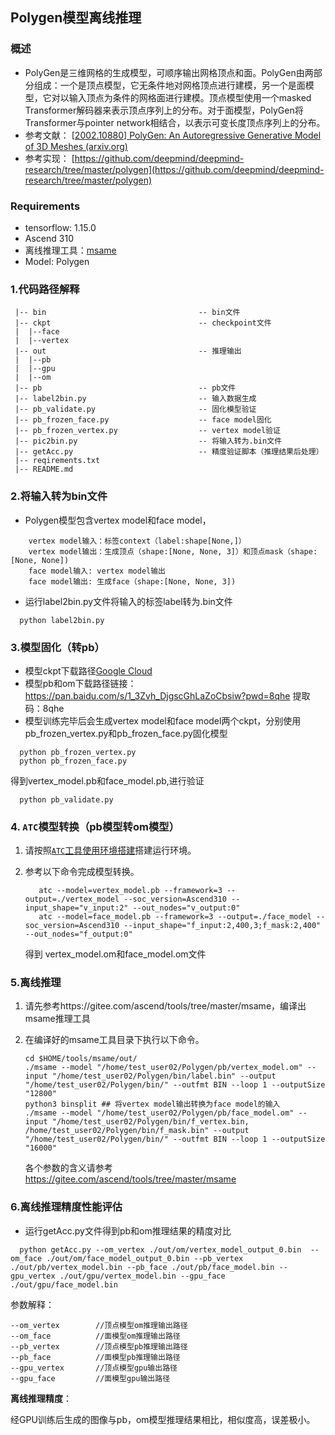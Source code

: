 ## Polygen模型离线推理

### 概述

- PolyGen是三维网格的生成模型，可顺序输出网格顶点和面。PolyGen由两部分组成：一个是顶点模型，它无条件地对网格顶点进行建模，另一个是面模型，它对以输入顶点为条件的网格面进行建模。顶点模型使用一个masked Transformer解码器来表示顶点序列上的分布。对于面模型，PolyGen将Transformer与pointer network相结合，以表示可变长度顶点序列上的分布。
- 参考文献： [[2002.10880\] PolyGen: An Autoregressive Generative Model of 3D Meshes (arxiv.org)](https://arxiv.org/abs/2002.10880)
- 参考实现： [https://github.com/deepmind/deepmind-research/tree/master/polygen](https://github.com/deepmind/deepmind-research/tree/master/polygen)

### Requirements

- tensorflow: 1.15.0
- Ascend 310
- 离线推理工具：[msame](https://gitee.com/ascend/tools/tree/master/msame)
- Model: Polygen

### 1.代码路径解释

```shell
 |-- bin                                  -- bin文件  
 |-- ckpt                                 -- checkpoint文件
 |  |--face
 |  |--vertex
 |-- out                                  -- 推理输出
 |  |--pb
 |  |--gpu
 |  |--om
 |-- pb                                   -- pb文件
 |-- label2bin.py                         -- 输入数据生成   
 |-- pb_validate.py                       -- 固化模型验证
 |-- pb_frozen_face.py                    -- face model固化
 |-- pb_frozen_vertex.py                  -- vertex model验证
 |-- pic2bin.py                           -- 将输入转为.bin文件
 |-- getAcc.py                            -- 精度验证脚本（推理结果后处理）
 |-- reqirements.txt                        
 |-- README.md  
```

### 2.将输入转为bin文件

- Polygen模型包含vertex model和face model，

```
    vertex model输入：标签context（label:shape[None,]）
    vertex model输出：生成顶点（shape:[None, None, 3]）和顶点mask（shape:[None, None])
    face model输入: vertex model输出
    face model输出: 生成face（shape:[None, None, 3])
```

- 运行label2bin.py文件将输入的标签label转为.bin文件

```shell
  python label2bin.py 
```

### 3.模型固化（转pb）

- 模型ckpt下载路径[Google Cloud ](https://console.cloud.google.com/storage/browser/deepmind-research-polygen)
- 模型pb和om下载路径链接：https://pan.baidu.com/s/1_3Zvh_DjgscGhLaZoCbsiw?pwd=8qhe 提取码：8qhe
- 模型训练完毕后会生成vertex model和face model两个ckpt，分别使用pb_frozen_vertex.py和pb_frozen_face.py固化模型

```shell
  python pb_frozen_vertex.py
  python pb_frozen_face.py  
```

得到vertex_model.pb和face_model.pb,进行验证

```shell
  python pb_validate.py
```

### 4. `ATC`模型转换（pb模型转om模型）

1. 请按照[`ATC`工具使用环境搭建](https://support.huaweicloud.com/atctool-cann502alpha3infer/atlasatc_16_0004.html)搭建运行环境。
2. 参考以下命令完成模型转换。

   ```shell
      atc --model=vertex_model.pb --framework=3 --output=./vertex_model --soc_version=Ascend310 --input_shape="v_input:2" --out_nodes="v_output:0"
      atc --model=face_model.pb --framework=3 --output=./face_model --soc_version=Ascend310 --input_shape="f_input:2,400,3;f_mask:2,400" --out_nodes="f_output:0"
   ```

   得到 vertex_model.om和face_model.om文件

### 5.离线推理

1. 请先参考https://gitee.com/ascend/tools/tree/master/msame，编译出msame推理工具
2. 在编译好的msame工具目录下执行以下命令。

   ```shell
   cd $HOME/tools/msame/out/
   ./msame --model "/home/test_user02/Polygen/pb/vertex_model.om" --input "/home/test_user02/Polygen/bin/label.bin" --output "/home/test_user02/Polygen/bin/" --outfmt BIN --loop 1 --outputSize "12800"
   python3 binsplit ## 将vertex model输出转换为face model的输入
   ./msame --model "/home/test_user02/Polygen/pb/face_model.om" --input "/home/test_user02/Polygen/bin/f_vertex.bin, /home/test_user02/Polygen/bin/f_mask.bin" --output "/home/test_user02/Polygen/bin/" --outfmt BIN --loop 1 --outputSize "16000"
   ```

   各个参数的含义请参考 https://gitee.com/ascend/tools/tree/master/msame

### 6.离线推理精度性能评估

- 运行getAcc.py文件得到pb和om推理结果的精度对比

```shell
  python getAcc.py --om_vertex ./out/om/vertex_model_output_0.bin  --om_face ./out/om/face_model_output_0.bin --pb_vertex ./out/pb/vertex_model.bin --pb_face ./out/pb/face_model.bin --gpu_vertex ./out/gpu/vertex_model.bin --gpu_face ./out/gpu/face_model.bin
```

参数解释：

```shell
--om_vertex        //顶点模型om推理输出路径
--om_face          //面模型om推理输出路径
--pb_vertex        //顶点模型pb推理输出路径
--pb_face          //面模型pb推理输出路径
--gpu_vertex       //顶点模型gpu输出路径
--gpu_face         //面模型gpu输出路径
```

**离线推理精度**：

经GPU训练后生成的图像与pb，om模型推理结果相比，相似度高，误差极小。

